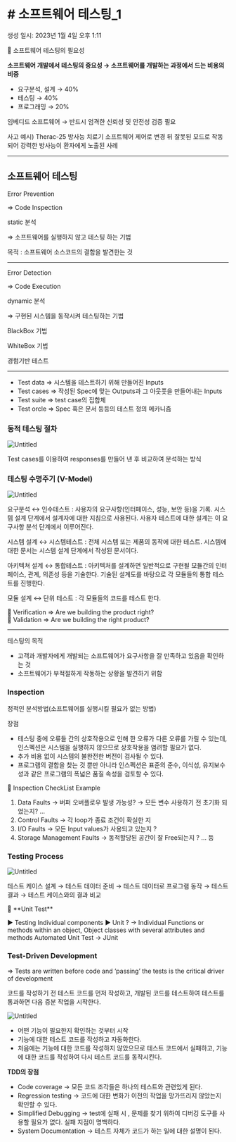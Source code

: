 # # 소프트웨어 테스팅_1

생성 일시: 2023년 1월 4일 오후 1:11

<aside>
🌱 소프트웨어 테스팅의 필요성

**소프트웨어 개발에서 테스팅의 중요성 → 소프트웨어를 개발하는 과정에서 드는 비용의 비중**

- 요구분석, 설계 → 40%
- 테스팅 → 40%
- 프로그래밍 → 20%

임베디드 소프트웨어 → 반드시 엄격한 신뢰성 및 안전성 검증 필요

사고 예시) Therac-25 방사능 치료기 소프트웨어 제어로 변경 뒤 잘못된 모드로 작동되어 강력한 방사능이 환자에게 노출된 사례

</aside>

---

## 소프트웨어 테스팅

Error Prevention

⇒ Code Inspection

static 분석 

⇒ 소프트웨어를 실행하지 않고 테스팅 하는 기법 

목적 : 소프트웨어 소스코드의 결함을 발견한는 것

---

Error Detection

⇒ Code Execution

dynamic 분석

⇒ 구현된 시스템을 동작시켜 테스팅하는 기법

BlackBox 기법

WhiteBox 기법

경험기반 테스트

---

- Test data ⇒ 시스템을 테스트하기 위해 만들어진 Inputs
- Test cases ⇒ 작성된 Spec에 맞는 Outputs과 그 아웃풋을 만들어내는 Inputs
- Test suite ⇒ test case의 집합체
- Test orcle ⇒ Spec 혹은 문서 등등의 테스트 정의 메카니즘

### 동적 테스팅 절차

![Untitled](#%20%E1%84%89%E1%85%A9%E1%84%91%E1%85%B3%E1%84%90%E1%85%B3%E1%84%8B%E1%85%B0%E1%84%8B%E1%85%A5%20%E1%84%90%E1%85%A6%E1%84%89%E1%85%B3%E1%84%90%E1%85%B5%E1%86%BC_1%20964e04dd76b2483283e73c67ef31e93d/Untitled.png)

Test cases를 이용하여 responses를 만들어 낸 후 비교하여 분석하는 방식

### 테스팅 수명주기 (V-Model)

![Untitled](#%20%E1%84%89%E1%85%A9%E1%84%91%E1%85%B3%E1%84%90%E1%85%B3%E1%84%8B%E1%85%B0%E1%84%8B%E1%85%A5%20%E1%84%90%E1%85%A6%E1%84%89%E1%85%B3%E1%84%90%E1%85%B5%E1%86%BC_1%20964e04dd76b2483283e73c67ef31e93d/Untitled%201.png)

요구분석 ↔ 인수테스트 : 사용자의 요구사항(인터페이스, 성능, 보안 등)을 기록. 시스템 설계 단계에서 설계자에 대한 지침으로 사용된다. 사용자 테스트에 대한 설계는 이 요구사항 분석 단계에서 이루어진다.

 시스템 설계 ↔ 시스템테스트 : 전체 시스템 또는 제품의 동작에 대한 테스트. 시스템에 대한 문서는 시스템 설계 단계에서 작성된 문서이다.

아키텍쳐 설계 ↔ 통합테스트 : 아키텍처를 설계하면 일반적으로 구현될 모듈간의 인터페이스, 관계, 의존성 등을 기술한다. 기술된 설계도를 바탕으로 각 모듈들의 통합 테스트를 진행한다.

모듈 설계 ↔ 단위 테스트 : 각 모듈들의 코드를 테스트 한다.

<aside>
🌱 Verification
⇒ Are we building the product right?

</aside>

<aside>
🌱 Validation
⇒ Are we building the right  product?

</aside>

---

테스팅의 목적

- 고객과 개발자에게 개발되는 소프트웨어가 요구사항을 잘 만족하고 있음을 확인하는 것
- 소프트웨어가 부적절하게 작동하는 상황을 발견하기 위함

### Inspection

정적인 분석방법(소프트웨어를 실행시킬 필요가 없는 방법)

장점

- 테스팅 중에 오류들 간의 상호작용으로 인해 한 오류가 다른 오류를 가릴 수 있는데, 인스펙션은 시스템을 실행하지 않으므로 상호작용을 염려할 필요가 없다.
- 추가 비용 없이 시스템의 불완전한 버전이 검사될 수 있다.
- 프로그램의 결함을 찾는 것 뿐만 아니라 인스펙션은 표준의 준수, 이식성, 유지보수성과 같은 프로그램의 폭넓은 품질 속성을 검토할 수 있다.

<aside>
🌱 Inspection CheckList Example

1. Data Faults
→ 버퍼 오버플로우 발생 가능성?
→ 모든 변수 사용하기 전 초기화 되었는지? …
2. Control Faults
→ 각 loop가 종료 조건이 확실한 지
3. I/O Faults
→ 모든 Input values가 사용되고 있는지 ?
4. Storage Management Faults
→ 동적할당된 공간이 잘 Free되는지 ? … 등
</aside>

### Testing Process

![Untitled](#%20%E1%84%89%E1%85%A9%E1%84%91%E1%85%B3%E1%84%90%E1%85%B3%E1%84%8B%E1%85%B0%E1%84%8B%E1%85%A5%20%E1%84%90%E1%85%A6%E1%84%89%E1%85%B3%E1%84%90%E1%85%B5%E1%86%BC_1%20964e04dd76b2483283e73c67ef31e93d/Untitled%202.png)

테스트 케이스 설계 → 테스트 데이터 준비 → 테스트 데이터로 프로그램 동작 → 테스트 결과 → 테스트 케이스와의 결과 비교

<aside>
🌱 **Unit Test**

▶️ Testing Individual components
▶️ Unit ? → Individual Functions or methods within an object, Object classes with several attributes and methods 
Automated Unit Test → JUnit

</aside>

### Test-Driven Development

⇒ Tests are written before code and ‘passing’ the tests is the critical driver of development

코드를 작성하기 전 테스트 코드를 먼저 작성하고, 개발된 코드를 테스트하여 테스트를 통과하면 다음 증분 작업을 시작한다.

![Untitled](#%20%E1%84%89%E1%85%A9%E1%84%91%E1%85%B3%E1%84%90%E1%85%B3%E1%84%8B%E1%85%B0%E1%84%8B%E1%85%A5%20%E1%84%90%E1%85%A6%E1%84%89%E1%85%B3%E1%84%90%E1%85%B5%E1%86%BC_1%20964e04dd76b2483283e73c67ef31e93d/Untitled%203.png)

- 어떤 기능이 필요한지 확인하는 것부터 시작
- 기능에 대한 테스트 코드를 작성하고 자동화한다.
- 처음에는 기능에 대한 코드를 작성하지 않았으므로 테스트 코드에서 실패하고, 기능에 대한 코드를 작성하여 다시 테스트 코드를 동작시킨다.

**TDD의 장점**

- Code coverage → 모든 코드 조각들은 하나의 테스트와 관련있게 된다.
- Regression testing → 코드에 대한 변화가 이전의 작업을 망가뜨리지 않았는지 확인할 수 있다.
- Simplified Debugging → test에 실패 시 , 문제를 찾기 위하여 디버깅 도구를 사용할 필요가 없다. 실패 지점이 명백하다.
- System Documentation → 테스트 자체가 코드가 하는 일에 대한 설명이 된다.